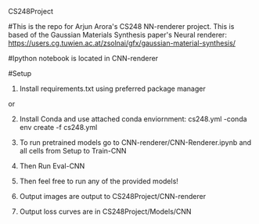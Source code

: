 CS248Project

#This is the repo for Arjun Arora's CS248 NN-renderer project. This is based of the Gaussian Materials Synthesis paper's Neural renderer: https://users.cg.tuwien.ac.at/zsolnai/gfx/gaussian-material-synthesis/

#Ipython notebook is located in CNN-renderer

#Setup 

1. Install requirements.txt using preferred package manager 

or 

2. Install Conda and use attached conda enviornment: cs248.yml
    -conda env create -f cs248.yml

3. To run pretrained models go to CNN-renderer/CNN-Renderer.ipynb and all cells from Setup to Train-CNN

4. Then Run Eval-CNN

5. Then feel free to run any of the provided models!

6. Output images are output to CS248Project/CNN-renderer

7. Output loss curves are in CS248Project/Models/CNN



